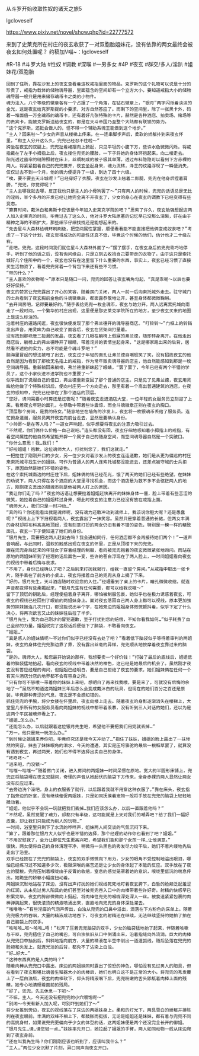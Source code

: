从斗罗开始收取性奴的诸天之旅5

lgcloveself

https://www.pixiv.net/novel/show.php?id=22777572

来到了史莱克所在村庄的夜玄收获了一对双胞胎姐妹花，没有依靠的两女最终会被夜玄如何处置呢？
约稿加V喵~：lgcloveself

#R-18
#斗罗大陆
#性奴
#调教
#深喉
#一男多女
#4P
#夜玄
#群交/多人/淫趴
#姐妹花/双胞胎


    回到了住所，靠在沙发上的夜玄查看着这枚戒指里面的物品。克罗斯的这个礼物可以说是十分的珍贵了，戒指为载体的储物魂导器，里面蕴含的空间却有一个立方大小，要知道戒指大小的储物魂导器一般只是用来储存魂币卡之类的小物件。
    魂力注入，八个等级的徽章各有一个占据了一个角落，在钻石徽章上，“银月”两字闪烁着淡淡的金光，这是夜玄给克罗斯提的小要求，对方自然答应了。而剩下的空间里，除了一张黑卡外，码着一堆面值一万金魂币的魂币卡，还有着好几张特殊的卡片，赫然是各种酒店、拍卖场、赌场等的贵宾卡，能被克罗斯送给夜玄的，都是在天斗帝国乃至整个大陆都有联锁的势力。
    “这个克罗斯，还挺会做人的，怪不得一个辅助系魂王能做到这个地步。”
    “主人？回来啦～”少女的声音从楼梯上传来，在一连串脚步声后，柔软的娇躯扑到来夜玄怀里，“和主人分开这么久，兜兜已经忍不住啦～”
    跨坐在夜玄的双腿上，兜兜扯着裙摆向上掀起，只见平坦的小腹下方，些许水色微微闪烁。将戒指戴在了左手小拇指上后，夜玄搂住兜兜的腰肢，一下子将她的身体环抱起来，向二楼走去。
    阳光透过窗帘的缝隙照射在床上，丝绸制成的被子极其单薄，透过布料隐隐可以看到下方赤裸的两人。将紧紧抱着自己的兜兜推开，夜玄坐起身来，魂力流转，泽芝的纹路浮现了一瞬便消失，仅仅过去不到一个月，他的魂力便提升了一级，到达了四十六级。
    “唉，要不要去天斗城呢？”已经穿好了衣服，夜玄在沙发上翘着二郎腿，兜兜在他身后捏着肩膀，“兜兜，你觉得呢？”
    “主人去哪我就去哪，反正我也只是主人的小母狗罢了～”只有两人的时候，兜兜的话语总是无比的淫贱，半个多月的开发已经让她完全离不开夜玄了，少女的身心在夜玄的调教下已经变得有些变态。
    “算算时间，戴沐白和奥斯卡应该是今年加入史莱克学院的吧？”思索了许久，夜玄勉强想起这两人加入史莱克的时间，毕竟过去了这么久，他对斗罗大陆原著的记忆早已没那么清晰，好在由于精神之海的不断扩大，那些细节仔细找找还是能想起来的。
    “先去星斗大森林给魂环刷刷级，把空间属性掌握，顺便看看能不能直接把他俩变成奴隶吧？”考虑了一下这个计划，夜玄觉得成功的可能性还真不低，毕竟这个时候的他们，估计也才二十级左右。
    “走吧，兜兜，这段时间我们就住星斗大森林外面了～”摆了摆手，在夜玄身后的兜兜乖巧地停手，听到了他的话之后，没有询问缘由，只是立刻去收拾自己要带走的衣物了。由于这只是索托城好几个住所中的一个，夜玄也没有在这里留下什么重要的东西，事实上，夜玄已经习惯了直接买生活物资了，看着兜兜背着一个背包下来还有些不习惯。
    “带的什么？”
    “主人喜欢的衣物呢～”原本只是随口一问，兜兜的回答让夜玄嘴角勾起，“真是乖呢～以后也要好好保持。”
    夜玄的赞赏让兜兜露出了开心的笑容，随着房门关闭，两人一前一后向索托城外走去。驻守城门的士兵看到了夜玄胸前金色的斗魂徽章后，都面露恭敬地让开，甚至身体都微微鞠躬。
    “去开间房吧，记得要最好的。”随手丢给兜兜一枚金魂币，夜玄与她分开。两人远离索托城向南走了一段时间，一个繁华的村庄出现，这里便是那史莱克学院所在的地方，至少夜玄买来的地图上是这么标注的。
    沿着村庄的道路闲逛，夜玄很快便发现了那个弗兰德开的魂导器商店。“叮铃铃～”门框上的铃铛发出声音，用灵眸为自己改变了面容后，夜玄在货架间打量着。
    没有找到那块唐三捡漏的发晶，夜玄看了几眼在躺椅上假寐的弗兰德，随即转身离开。在他走出商店后，躺椅上的弗兰德睁开了眼睛，带着诧异的表情坐起身来，“这是哪家跑出来的后背，居然看不透他的实力，总不可能是个魂斗罗吧？”
    脑海里冒起的想法被甩了出去，夜玄过于年轻的面孔让弗兰德自嘲般笑了笑，没有招揽夜玄的他自然是因为看到了那枚无名指上的戒指，作为常年贩卖魂导器的店主，他自然能感知到那是一枚空间魂导器。重新躺回来躺椅，弗兰德重新眯起了眼睛，“罢了罢了，今年已经有两个不错的学员了，这个小家伙进不进学院也不重要了～”
    似乎找到了说服自己的借口，弗兰德重新变回了那个普通的店主。只是见了见弗兰德，夜玄用灵眸给他做了个特殊标识后，便向村庄另一个方向走去，那里有着一个高出普通建筑的酒店，在夜玄的感知中，兜兜已经停在了那个酒店的顶层。
    “您好，请问需要小时房还是过夜呢？”随着夜玄走进酒店大堂，一位年轻的女服务员立刻迎了上来，看着夜玄年轻的面孔，在恭敬中带着些许震惊，而金斗魂徽章正别在夜玄的胸口。
    “顶层那个房间，是我的侍女。”随意地坐在墙角的沙发上，夜玄将一枚银魂币丢给了服务员。连忙俯身道谢，服务员离开夜玄向前台走去，显然是要确认身份。
    “小帅哥～是在等人吗？”一道女声响起，似乎想要将夜玄的注意力吸引过去。
    “不然呢，你们俩什么价格～自己说吧。”连头都没有回，夜玄仔细地感知着小拇指上的戒指，有着空间属性的他自然希望能开辟一个属于自己的随身空间，而空间魂导器自然是一个突破口。
    “你什么意思！我…我们！”
    “好啦姐姐！抱歉，这位魂师大人，打扰到您了，我们这就走。”
    一把拉住了刚刚开口的少女，另一位少女对着沙发上的夜玄连连道歉，她们是从更为偏远的村庄来索托城寻找生计的姐妹。可作为普通人的两人连索托城都没能进去，还差点被守城的士兵扣下，原因自然是她们不错的姿色。
    在这个索托城南边的村庄住下后，姐妹俩的钱已经花光，饿了两天的她们已经有些绝望。在妹妹的劝说下，两人只得在各个酒店的大堂里寻找机会，而这个酒店是为数不多不会驱赶两人的地方，刚刚夜玄丢出的银魂币则是他被两人盯上的原因。
    “我让你们走了吗？”夜玄的话语让想要拉着姐姐赶快离开的妹妹身体一僵，脸上带着有些苦涩的微笑，她拉着自己的姐姐转过身来，嗯此时夜玄的注意力已经没有放在戒指上面。
    “魂师大人，我们只是一时冲动…”
    “真的吗？你还能看出我是魂师呢，没有魂力还敢冲动到魂师上，我该说你胆大呢？还是愚蠢呢？”视线上上下下扫视着两人，夜玄露出了一抹笑容。虽然只是穿着普通的长裙，但两女丰满的身材却将布料高高地顶起，没有刻意打扮的两女仍旧有着不错的姿色，特别是一模一样的精致面孔，夜玄一下子便知道了她们的身份。
    “银月先生，需要把这两人赶出去吗？我会通知同行，任何酒店都不会再接待她们两个！”一道声音响起，与此同时，温软的触感出现在夜玄的怀里，正是从顶楼下来的兜兜。
    跟在兜兜身后赶来的年轻女子穿着经理的制服，看向被兜兜抱着的夜玄微微紧张地询问。而站在原地的两姐妹听到了经理的话后面色一变，些许的苍白浮现在了两人脸上，一时间姐姐看向夜玄的视线中带着后悔与哀求。
    “不用了，身份已经确认了吧？之后别来打扰我就行，给我一直留个房间。”从戒指中取出一张卡片，随手丢在了前方的小桌上，夜玄将搂着自己的兜兜从身上摘了下来。
    “好的，银月先生，天斗酒店随时欢迎您的入住。”经理看到了桌上的卡片，瞳孔微微收缩，就连声音都变得有些柔媚起来，“银月先生有任何需要，都可以给我说哦～”
    留下了顶层的钥匙后，经理便扭着身子离开，哪怕被制服包裹，她似乎也在极力诱惑着夜玄，可夜玄的视线已经回到了眼前的两姐妹身上。面对夜玄落回自己两人身上都可以视线，原本更加强势的妹妹接连几次开口，都没能说出半个字，在她旁边的姐姐身体微微颤抖着，似乎下定了什么决心，将再次欲言又止的妹妹往后拉了半步。
    “银月先生，我为自己刚才的冒犯道歉，至于打扰到您的赔偿，不知你看我如何…”似乎耗费了自己全部的力量，姐姐说完了这段话后便低下了脑袋，不敢看向夜玄。
    “姐姐…”
    “真是感人的姐妹情呢～不过你们似乎已经没有去处了吧？”看着低下脑袋似乎等待着审判的两姐妹，夜玄的身体往兜兜那边靠了靠，没有露出丝毫的异样，兜兜顺从地按摩着夜玄靠过来的脑袋。
    “是的，魂师大人，和您最开始说的那样，我想要卖一个好价钱！”打破了最后的底线后，姐姐低着的脑袋猛地抬起，看向夜玄的视线中带着决然的神色，这已经是她最后的机会了。虽然刚才夜玄没有答应经理的询问，但姐姐已经明白，要是自己拒绝了夜玄的要求，她们姐妹俩在任何一个有天斗酒店分店的地界都不会有容身之所。
    “只有你可不够哦～带着你的妹妹上来吧，想明白了再来找我哦，要是来了，可就没有后悔的余地了～”虽然不知道这两姐妹三年后怎么会变成戴沐白的玩具，但现在的她们百分之百还是原装，毕竟那种青涩的气息，夜玄是不会感知错的。
    抓住兜兜的手腕，将少女搂在怀里后，夜玄向楼上走去。随着夜玄的身影逐渐消失在楼梯上，大堂里几乎所有的女服务员看向两姐妹的视线中都带着羡慕，没有听到三人对话的她们，还以为是这两个平民被魂师看上了。
    “姐姐…怎么办。”
    “还能怎么办，以后就跟着这位银月先生吧，希望他不要把我们用完就丢掉…”
    “万一，他只是玩一玩怎么办…”
    “到时候让姐姐来养你吧，毕竟终究还是我今天冲动了…”抱住了妹妹，姐姐的脸上露出了一抹惨然的笑容，抹去了妹妹眼角的泪水，今天的遭遇，其实是压垮骆驼的最后一根稻草罢了，就算没有遇到夜玄，再过两天，她们也不得不选择出卖自己的身体。
    “咚咚咚～”
    “进来吧，门没锁～”
    “咕嗤～咕嗤～”随着房门关闭，进入房间的两姐妹一时间呆愣在原地。宽大的半圆形床铺上，兜兜正将脑袋埋在夜玄双腿间，奇怪的声音从她起伏的脑袋下方传来，全身赤裸的两人显然让两女没有反应过来。
    “去旁边洗个澡吧，身上的衣服丢了就行，以后跟着我就不用穿这种衣服了。”靠在床头，夜玄指了指旁边的卧室，没有继续催促两姐妹，只是如同抚摸着宠物一般将手放在兜兜的脑袋上轻轻地揉动着。
    “姐姐，他似乎不会玩一玩就把我们丢掉…我们应该怎么办，以后一直跟着他吗？”
    “不然呢，虽然觉醒了魂力，却都只有半级，这可能就是上天对我们的嘲弄吧？给了我们一幅好皮囊，却让我们只能成为别人的玩物…”
    一时间，浴室里只剩下了水流的哗哗声，姐妹两人间交谈的气氛沉闷下来。
    “算了，跟着那位银月大人似乎也是不错的选择，那个经理的动作你也看到了吧？姐姐。”
    “不用安慰我了，全力让那位先生更高兴吧，希望我们能和那个女孩一样…让他满意。”
    很快，两女便将自己的身体清理干净，稍微将一头黑色的秀发尽力绞干后，她们不着片缕地先后走出了浴室。
    双手已经按在了兜兜的脑袋上，夜玄的双手微微向下用力，少女的眼角不受控制地溢出眼泪，哪怕已经练习过不知道多少次，极限深喉的痛苦还是让少女的身体起了本能的反应。双手放在了夜玄的腿根，兜兜压制着喉咙由于反胃的收缩，窒息的感觉笼罩着她的意识，喉咙里低沉的喘息传出，她跪坐的娇躯小幅度扭动着。
    两姐妹沉默地站在了床边，没有出声打扰的她们视线死死地盯着夜玄胯下，白皙的脸颊泛起羞涩的红润，从未见过男人阳具的她们甚至对被兜兜吞入口中的肉棒带着些许好奇。射精的快感早已积累完毕，夜玄的胯部微微向上挺起，将肉棒往兜兜的喉咙深处深入一丝。被食道紧紧包裹的肉棒弹跳起来，很快滚烫的精液喷涌出来，直直地向兜兜的身体深处灌去。
    “嗤噜噜～”有些淫靡的气泡声传出，白浊从兜兜的口鼻中溢出，滴落在下方粉色的床单上。随着兜兜极力的吞咽，大量的精液成功地吞下，可夜玄的射精还在继续，无法继续坚持的她拍了拍在自己脑袋上的双手。
    “咳咳咳…呕～咳咳…唔！”松开了压着兜兜脑袋的双手，少女的脑袋猛地抬了起来，伴随着咳嗽与干呕，兜兜捂住了自己的嘴巴，可白浊依旧从口中倒涌出来，沿着指缝向外流淌。巨大的肉棒从兜兜口中抽出后，斜斜地指向前方，大量的精液在半空中划出一道道弧线，随后坠落在兜兜的脸颊和头发上，就连光洁的后背，都免不了沾染上白浊。
    “好…好大…”
    “这种东西真的是人类的吗？”
    随着肉棒从兜兜口中露出，床边的两姐妹同时露出了惊恐的神色，哪怕没有见过男人的阳具，但在看到了夜玄那堪比魂兽生殖器大小的肉棒后，她们也明白这不是正常的大小。将兜兜的秀发覆上了一层白浊后，夜玄的肉棒软下，仰头将精液咽下后，兜兜粉嫩的舌头舔舐着肉棒上面的残精，她专心地清理着面前的残局。
    “好了，兜兜，先去休息一下吧～”
    “不嘛，主人，今天还没有把兜兜的小穴喂饱呢～”
    “别闹～今天有新人加入呢，可别吓到她们了～”
    将少女推到旁边，夜玄的视线落在了床边的两姐妹身上。柔和的灯光下，两具雪白的娇躯并排陈列在夜玄眼前。丰满的双峰不相上下，都鼓胀而挺拔，无论是姐姐还是妹妹，都有着与兜兜不同的高挑身材，如果说兜兜更偏向于少女的体型的话，这两姐妹便是两个还没完全长开的御姐。
    “银月先生…请…请您轻一点…”妹妹率先开口，她拉起了姐姐的手臂，两人如同动物一般从床边爬到了夜玄身前。
    “还在叫我先生吗？你们刚刚应该也听到了，应该叫我什么？”
    “主人…”两位少女沉默了片刻，异口同声向夜玄开口。
